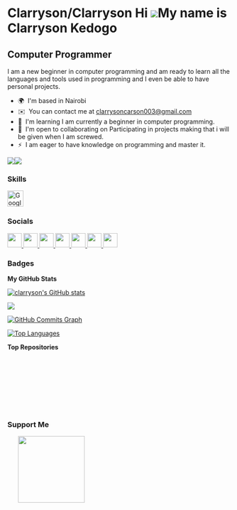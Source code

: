 

**Clarryson/Clarryson** 
Hi ![](https://user-images.githubusercontent.com/18350557/176309783-0785949b-9127-417c-8b55-ab5a4333674e.gif)My name is Clarryson Kedogo
========================================================================================================================================

Computer Programmer
-------------------

I am a new beginner in computer programming and am ready to learn all the languages and tools used in programming and I even be able to have personal projects.

* 🌍  I'm based in Nairobi
* ✉️  You can contact me at [clarrysoncarson003@gmail.com](mailto:clarrysoncarson003@gmail.com)
* 🧠  I'm learning I am currently a beginner in computer programming.
* 🤝  I'm open to collaborating on Participating in projects making that i will be given when I am screwed.
* ⚡  I am eager to have knowledge on programming and master it.

<a href="https://www.github.com/clarryson" target="_blank" rel="noreferrer"><img
src="https://img.shields.io/github/followers/clarryson?logo=github&style=for-the-badge&color=000000&labelColor=831843" /></a><a href="https://www.x.com/clarryson_son" target="_blank" rel="noreferrer"><img
src="https://img.shields.io/twitter/follow/clarryson_son?logo=twitter&style=for-the-badge&color=000000&labelColor=831843"
/></a>

### Skills


<a href="https://cloud.google.com/" target="_blank" rel="noreferrer"><img src="https://raw.githubusercontent.com/danielcranney/readme-generator/main/public/icons/skills/googlecloud-colored.svg" width="36" height="36" alt="Google Cloud" /></a>
</p>


### Socials

<p align="left"> <a href="https://discord.com/users/clarry003" target="_blank" rel="noreferrer"> <picture> <source media="(prefers-color-scheme: dark)" srcset="https://raw.githubusercontent.com/danielcranney/readme-generator/main/public/icons/socials/discord-dark.svg" /> <source media="(prefers-color-scheme: light)" srcset="https://raw.githubusercontent.com/danielcranney/readme-generator/main/public/icons/socials/discord.svg" /> <img src="https://raw.githubusercontent.com/danielcranney/readme-generator/main/public/icons/socials/discord.svg" width="32" height="32" /> </picture> </a> <a href="https://www.github.com/clarryson" target="_blank" rel="noreferrer"> <picture> <source media="(prefers-color-scheme: dark)" srcset="https://raw.githubusercontent.com/danielcranney/readme-generator/main/public/icons/socials/github-dark.svg" /> <source media="(prefers-color-scheme: light)" srcset="https://raw.githubusercontent.com/danielcranney/readme-generator/main/public/icons/socials/github.svg" /> <img src="https://raw.githubusercontent.com/danielcranney/readme-generator/main/public/icons/socials/github.svg" width="32" height="32" /> </picture> </a> <a href="http://www.instagram.com/clarrysoncarson" target="_blank" rel="noreferrer"> <picture> <source media="(prefers-color-scheme: dark)" srcset="https://raw.githubusercontent.com/danielcranney/readme-generator/main/public/icons/socials/instagram-dark.svg" /> <source media="(prefers-color-scheme: light)" srcset="https://raw.githubusercontent.com/danielcranney/readme-generator/main/public/icons/socials/instagram.svg" /> <img src="https://raw.githubusercontent.com/danielcranney/readme-generator/main/public/icons/socials/instagram.svg" width="32" height="32" /> </picture> </a> <a href="https://www.linkedin.com/in/Clarryson carson" target="_blank" rel="noreferrer"> <picture> <source media="(prefers-color-scheme: dark)" srcset="https://raw.githubusercontent.com/danielcranney/readme-generator/main/public/icons/socials/linkedin-dark.svg" /> <source media="(prefers-color-scheme: light)" srcset="https://raw.githubusercontent.com/danielcranney/readme-generator/main/public/icons/socials/linkedin.svg" /> <img src="https://raw.githubusercontent.com/danielcranney/readme-generator/main/public/icons/socials/linkedin.svg" width="32" height="32" /> </picture> </a> <a href="https://www.x.com/clarryson_son" target="_blank" rel="noreferrer"> <picture> <source media="(prefers-color-scheme: dark)" srcset="https://raw.githubusercontent.com/danielcranney/readme-generator/main/public/icons/socials/twitter-dark.svg" /> <source media="(prefers-color-scheme: light)" srcset="https://raw.githubusercontent.com/danielcranney/readme-generator/main/public/icons/socials/twitter.svg" /> <img src="https://raw.githubusercontent.com/danielcranney/readme-generator/main/public/icons/socials/twitter.svg" width="32" height="32" /> </picture> </a> <a href="https://www.youtube.com/@ clarrysoncarson" target="_blank" rel="noreferrer"> <picture> <source media="(prefers-color-scheme: dark)" srcset="https://raw.githubusercontent.com/danielcranney/readme-generator/main/public/icons/socials/youtube-dark.svg" /> <source media="(prefers-color-scheme: light)" srcset="https://raw.githubusercontent.com/danielcranney/readme-generator/main/public/icons/socials/youtube.svg" /> <img src="https://raw.githubusercontent.com/danielcranney/readme-generator/main/public/icons/socials/youtube.svg" width="32" height="32" /> </picture> </a> <a href="https://www.threads.net/@clarryson_carson" target="_blank" rel="noreferrer"> <picture> <source media="(prefers-color-scheme: dark)" srcset="https://raw.githubusercontent.com/danielcranney/readme-generator/main/public/icons/socials/threads-dark.svg" /> <source media="(prefers-color-scheme: light)" srcset="https://raw.githubusercontent.com/danielcranney/readme-generator/main/public/icons/socials/threads.svg" /> <img src="https://raw.githubusercontent.com/danielcranney/readme-generator/main/public/icons/socials/threads.svg" width="32" height="32" /> </picture> </a></p>

### Badges

<b>My GitHub Stats</b>

<a href="http://www.github.com/clarryson"><img src="https://github-readme-stats.vercel.app/api?username=clarryson&show_icons=true&hide=&count_private=true&title_color=0891b2&text_color=000000&icon_color=000000&bg_color=831843&hide_border=true&show_icons=true" alt="clarryson's GitHub stats" /></a>

<a href="http://www.github.com/clarryson"><img src="https://github-readme-streak-stats.herokuapp.com/?user=clarryson&stroke=000000&background=831843&ring=0891b2&fire=0891b2&currStreakNum=000000&currStreakLabel=0891b2&sideNums=000000&sideLabels=000000&dates=000000&hide_border=true" /></a>

<a href="http://www.github.com/clarryson"><img src="https://github-readme-activity-graph.cyclic.app/graph?username=clarryson&bg_color=831843&color=000000&line=000000&point=000000&area_color=831843&area=true&hide_border=true&custom_title=GitHub%20Commits%20Graph" alt="GitHub Commits Graph" /></a>

<a href="https://github.com/clarryson" align="left"><img src="https://github-readme-stats.vercel.app/api/top-langs/?username=clarryson&langs_count=10&title_color=0891b2&text_color=000000&icon_color=000000&bg_color=831843&hide_border=true&locale=en&custom_title=Top%20%Languages" alt="Top Languages" /></a>

<b>Top Repositories</b>

<div width="100%" align="center"></div><br /><br /><br /><br /><br /><br /><br />

### Support Me

<ul style="list-style-type: none; margin: 0;">

<li style="display: inline-block; margin-right: 0.25rem;"><a href="https://www.buymeacoffee.com/clarryson Kedogo"><img src="https://cdn.buymeacoffee.com/buttons/v2/default-yellow.png" width="150"/></a></li>

</ul>
